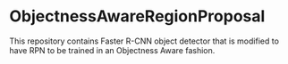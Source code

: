 # ObjectnessAwareRegionProposal
This repository contains Faster R-CNN object detector that is modified to have RPN to be trained in an Objectness Aware fashion.
